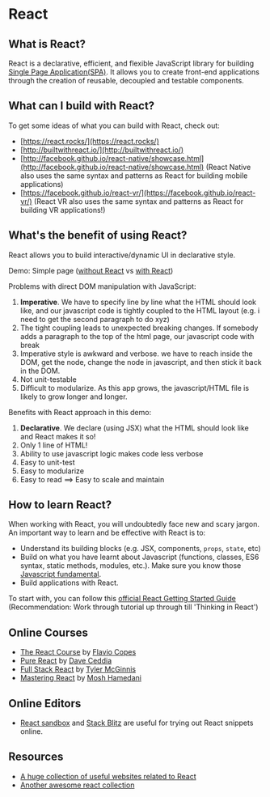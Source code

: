 # React

## What is React?

React is a declarative, efficient, and flexible JavaScript library for building [Single Page Application(SPA)](https://medium.com/@pshrmn/demystifying-single-page-applications-3068d0555d46). It allows you to create front-end applications through the creation of reusable, decoupled and testable components.

## What can I build with React?

To get some ideas of what you can build with React, check out:

* [https://react.rocks/](https://react.rocks/)
* [http://builtwithreact.io/](http://builtwithreact.io/)  
* [http://facebook.github.io/react-native/showcase.html](http://facebook.github.io/react-native/showcase.html) \(React Native also uses the same syntax and patterns as React for building mobile applications\)
* [https://facebook.github.io/react-vr/](https://facebook.github.io/react-vr/) \(React VR also uses the same syntax and patterns as React for building VR applications!\)

## What's the benefit of using React?

React allows you to build interactive/dynamic UI in declarative style.

Demo: Simple page \([without React](https://codepen.io/davified/pen/KQodXj) vs [with React](https://codepen.io/davified/pen/jZzPpK)\)

Problems with direct DOM manipulation with JavaScript:

1. **Imperative**. We have to specify line by line what the HTML should look like, and our javascript code is tightly coupled to the HTML layout (e.g. i need to get the second paragraph to do xyz)
2. The tight coupling leads to unexpected breaking changes. If somebody adds a paragraph to the top of the html page, our javascript code with break
3. Imperative style is awkward and verbose. we have to reach inside the DOM, get the node, change the node in javascript, and then stick it back in the DOM.
4. Not unit-testable
5. Difficult to modularize. As this app grows, the javascript/HTML file is likely to grow longer and longer.

Benefits with React approach in this demo:

1. **Declarative**. We declare (using JSX) what the HTML should look like and React makes it so!
2. Only 1 line of HTML!
3. Ability to use javascript logic makes code less verbose
4. Easy to unit-test
5. Easy to modularize
6. Easy to read ==> Easy to scale and maintain

## How to learn React?

When working with React, you will undoubtedly face new and scary jargon. An important way to learn and be effective with React is to:

* Understand its building blocks \(e.g. JSX, components, `props`, `state`, etc\)
* Build on what you have learnt about Javascript \(functions, classes, ES6 syntax, static methods, modules, etc.\). Make sure you know those [Javascript fundamental](https://www.robinwieruch.de/javascript-fundamentals-react-requirements/).
* Build applications with React.

To start with, you can follow this [official React Getting Started Guide](https://reactjs.org/docs/hello-world.html) \(Recommendation: Work through tutorial up through till 'Thinking in React'\)

## Online Courses

* [The React Course](https://thereactcourse.com/) by [Flavio Copes](https://flaviocopes.com/react/)
* [Pure React](https://daveceddia.com/pure-react/) by [Dave Ceddia](https://daveceddia.com/)
* [Full Stack React](https://www.fullstackreact.com/) by [Tyler McGinnis](https://tylermcginnis.com/)
* [Mastering React](https://codewithmosh.com/p/mastering-react) by [Mosh Hamedani](https://codewithmosh.com/)

## Online Editors

* [React sandbox](https://codesandbox.io/s/) and [Stack Blitz](https://stackblitz.com/) are useful for trying out React snippets online.

## Resources

* [A huge collection of useful websites related to React](https://github.com/markerikson/react-redux-links)
* [Another awesome react collection](https://github.com/enaqx/awesome-react)
